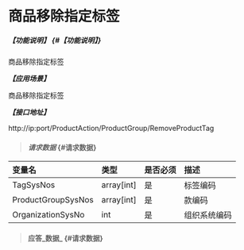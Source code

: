 # 商品移除指定标签

##### _【功能说明】_ {#【功能说明】}

商品移除指定标签

_**【应用场景】**_

商品移除指定标签


_**【接口地址】**_

http://ip:port/ProductAction/ProductGroup/RemoveProductTag

> #### _请求数据_ {#请求数据}

| 变量名 | 类型 | 是否必须 | 描述 |
| :--- | :--- | :--- | :--- |
| TagSysNos|array[int] | 是 | 标签编码 |
| ProductGroupSysNos|array[int] | 是 | 款编码 |
| OrganizationSysNo | int | 是 | 组织系统编码 |






> #### 应答_数据_ {#请求数据}



